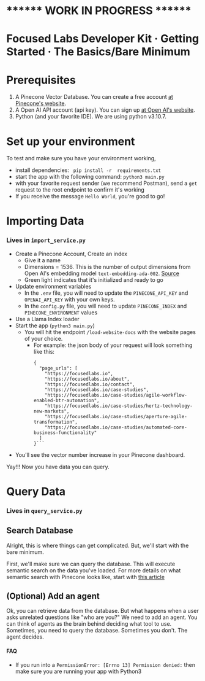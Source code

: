 # ****** WORK IN PROGRESS ******

# Focused Labs Developer Kit · Getting Started · The Basics/Bare Minimum

# Prerequisites

1. A Pinecone Vector Database. You can create a free account [at Pinecone's website](https://www.pinecone.io/).
2. A Open AI API account (api key). You can sign up [at Open AI's website](https://platform.openai.com/signup).
3. Python (and your favorite IDE). We are using python v3.10.7.

# Set up your environment

To test and make sure you have your environment working,

- install dependencies: ` pip install -r  requirements.txt`
- start the app with the following command:  `python3 main.py`
- with your favorite request sender (we recommend Postman), send a `get` request to the root endpoint to confirm it's
  working
- If you receive the message `Hello World`, you're good to go!

# Importing Data

### Lives in `import_service.py`

- Create a Pinecone Account, Create an index
    - Give it a name
    - Dimensions = 1536. This is the number of output dimensions from Open AI's embedding
      model `text-embedding-ada-002`. [Source](https://platform.openai.com/docs/guides/embeddings/what-are-embeddings)
    - Green light indicates that it's initialized and ready to go
- Update environment variables
    - In the `.env` file, you will need to update the `PINECONE_API_KEY` and `OPENAI_API_KEY` with your own keys.
    - In the `config.py` file, you will need to update `PINECONE_INDEX` and `PINECONE_ENVIRONMENT` values
- Use a Llama Index loader
- Start the app (`python3 main.py`)
    - You will hit the endpoint `/load-website-docs` with the website pages of your choice.
        - For example: the json body of your request will look something like this:
          ```
          {
            "page_urls": [
              "https://focusedlabs.io",
              "https://focusedlabs.io/about",
              "https://focusedlabs.io/contact",
              "https://focusedlabs.io/case-studies",
              "https://focusedlabs.io/case-studies/agile-workflow-enabled-btr-automation",
              "https://focusedlabs.io/case-studies/hertz-technology-new-markets",
              "https://focusedlabs.io/case-studies/aperture-agile-transformation",
              "https://focusedlabs.io/case-studies/automated-core-business-functionality"
            ]
          }```

- You'll see the vector number increase in your Pinecone dashboard.

Yay!!! Now you have data you can query.

# Query Data

### Lives in `query_service.py`

## Search Database

Alright, this is where things can get complicated. But, we'll start with the bare minimum.

First, we'll make sure we can query the database. This will execute semantic search on the data you've loaded.
For more details on what semantic search with Pinecone looks like, start
with [this article](https://www.pinecone.io/learn/search-with-pinecone/)

## (Optional) Add an agent

Ok, you can retrieve data from the database. But what happens when a user asks unrelated questions like "who are you?"
We need to add an agent. You can think of agents as the brain behind deciding what tool to use. Sometimes, you need to
query the database. Sometimes you don't. The agent decides.

#### FAQ

- If you run into a `PermissionError: [Errno 13] Permission denied:` then make sure you are running your app with
  Python3